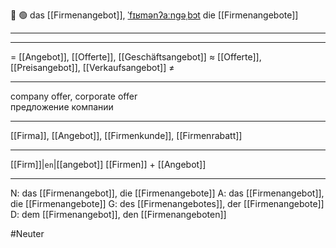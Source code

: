 💼 🟢 das [[Firmenangebot]], [ˈfɪʁmənʔaːnɡəˌbɔt](https://youglish.com/pronounce/Firmenangebot/german)
die [[Firmenangebote]]

---

---
= [[Angebot]], [[Offerte]], [[Geschäftsangebot]]
≈ [[Offerte]], [[Preisangebot]], [[Verkaufsangebot]]
≠

---
company offer, corporate offer  
предложение компании

---
[[Firma]], [[Angebot]], [[Firmenkunde]], [[Firmenrabatt]]

---
[[Firm]]|`en`|[[angebot]]
[[Firmen]] + [[Angebot]]


---
N: das [[Firmenangebot]], die [[Firmenangebote]]
A: das [[Firmenangebot]], die [[Firmenangebote]]
G: des [[Firmenangebotes]], der [[Firmenangebote]]
D: dem [[Firmenangebot]], den [[Firmenangeboten]]


#Neuter 